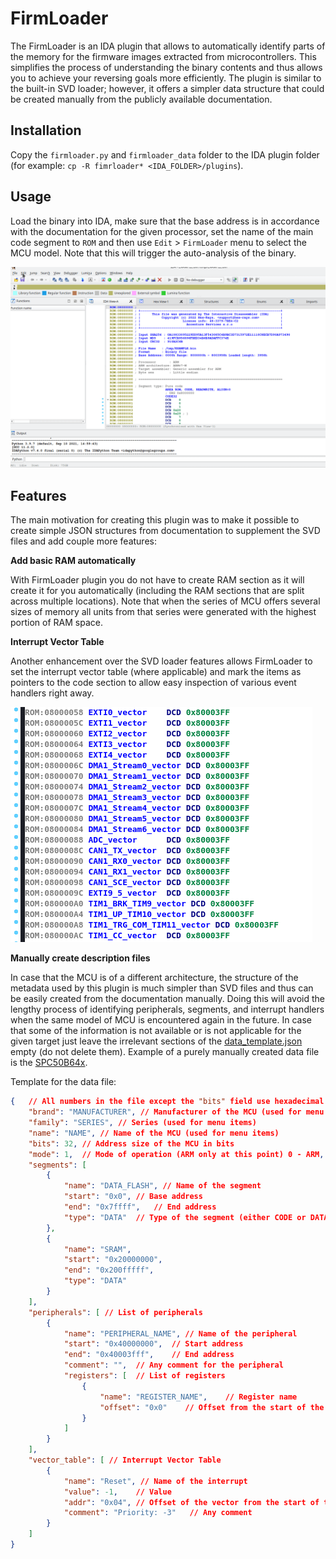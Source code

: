 # FirmLoader

The FirmLoader is an IDA plugin that allows to automatically identify parts of the memory for the firmware images extracted from microcontrollers. This simplifies the process of understanding the binary contents and thus allows you to achieve your reversing goals more efficiently. The plugin is similar to the built-in SVD loader; however, it offers a simpler data structure that could be created manually from the publicly available documentation.

## Installation

Copy the `firmloader.py` and `firmloader_data` folder to the IDA plugin folder (for example: `cp -R fimrloader* <IDA_FOLDER>/plugins`).

## Usage

Load the binary into IDA, make sure that the base address is in accordance with the documentation for the given processor, set the name of the main code segment to `ROM` and then use `Edit` > `FirmLoader` menu to select the MCU model. Note that this will trigger the auto-analysis of the binary. 

![usage](./images/firmloader_use.gif)

## Features

The main motivation for creating this plugin was to make it possible to create simple JSON structures from documentation to supplement the SVD files and add couple more features:

**Add basic RAM automatically**

With FirmLoader plugin you do not have to create RAM section as it will create it for you automatically (including the RAM sections that are split across multiple locations). Note that when the series of MCU offers several sizes of memory all units from that series were generated with the highest portion of RAM space.

**Interrupt Vector Table**

Another enhancement over the SVD loader features allows FirmLoader to set the interrupt vector table (where applicable) and mark the items as pointers to the code section to allow easy inspection of various event handlers right away.

![vector table](./images/vectors.png)

**Manually create description files**

In case that the MCU is of a different architecture, the structure of the metadata used by this plugin is much simpler than SVD files and thus can be easily created from the documentation manually. Doing this will avoid the lengthy process of identifying peripherals, segments, and interrupt handlers when the same model of MCU is encountered again in the future. In case that some of the information is not available or is not applicable for the given target just leave the irrelevant sections of the [data_template.json](./data_template.json) empty (do not delete them). Example of a purely manually created data file is the [SPC50B64x](./firmloader_data/SPC560B64x.json).

Template for the data file:
```json
{   // All numbers in the file except the "bits" field use hexadecimal format to make it easier to copy paste from the documentation
    "brand": "MANUFACTURER", // Manufacturer of the MCU (used for menu items)
    "family": "SERIES", // Series (used for menu items)
    "name": "NAME", // Name of the MCU (used for menu items)
    "bits": 32, // Address size of the MCU in bits
    "mode": 1,  // Mode of operation (ARM only at this point) 0 - ARM, 1 - Thumb
    "segments": [
        {
            "name": "DATA_FLASH", // Name of the segment
            "start": "0x0", // Base address
            "end": "0x7ffff",   // End address
            "type": "DATA"  // Type of the segment (either CODE or DATA)
        },
        {
            "name": "SRAM",
            "start": "0x20000000",
            "end": "0x200fffff",
            "type": "DATA"
        }
    ],
    "peripherals": [ // List of peripherals
        {
            "name": "PERIPHERAL_NAME", // Name of the peripheral
            "start": "0x40000000",  // Start address
            "end": "0x40003fff",    // End address
            "comment": "",  // Any comment for the peripheral
            "registers": [  // List of registers
                {
                    "name": "REGISTER_NAME",    // Register name
                    "offset": "0x0"    // Offset from the start of the peripheral
                }
            ]
        }
    ],
    "vector_table": [ // Interrupt Vector Table
        {
            "name": "Reset", // Name of the interrupt
            "value": -1,    // Value
            "addr": "0x04", // Offset of the vector from the start of the ROM segment
            "comment": "Priority: -3"   // Any comment
        }
    ]
}
```